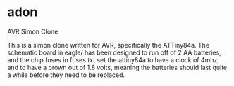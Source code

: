 adon
====

AVR Simon Clone

This is a simon clone written for AVR, specifically the ATTiny84a.  The schematic board in eagle/ has been designed to run off of 2 AA batteries, and the chip fuses in fuses.txt set the attiny84a to have a clock of 4mhz, and to have a brown out of 1.8 volts, meaning the batteries should last quite a while before they need to be replaced.
